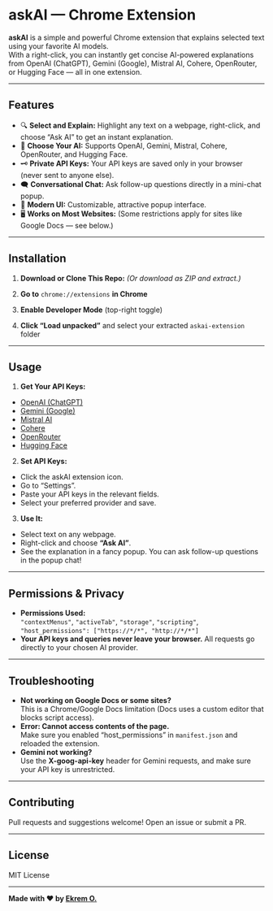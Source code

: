 # askAI — Chrome Extension

**askAI** is a simple and powerful Chrome extension that explains selected text using your favorite AI models.  
With a right-click, you can instantly get concise AI-powered explanations from OpenAI (ChatGPT), Gemini (Google), Mistral AI, Cohere, OpenRouter, or Hugging Face — all in one extension.

---

## Features

- 🔍 **Select and Explain:** Highlight any text on a webpage, right-click, and choose “Ask AI” to get an instant explanation.
- 🤖 **Choose Your AI:** Supports OpenAI, Gemini, Mistral, Cohere, OpenRouter, and Hugging Face.
- 🗝️ **Private API Keys:** Your API keys are saved only in your browser (never sent to anyone else).
- 🗨️ **Conversational Chat:** Ask follow-up questions directly in a mini-chat popup.
- 🎨 **Modern UI:** Customizable, attractive popup interface.
- 🖥️ **Works on Most Websites:** (Some restrictions apply for sites like Google Docs — see below.)

---

## Installation

1. **Download or Clone This Repo:**
*(Or download as ZIP and extract.)*

2. **Go to** `chrome://extensions` **in Chrome**

3. **Enable Developer Mode** (top-right toggle)

4. **Click “Load unpacked”** and select your extracted `askai-extension` folder

---

## Usage

1. **Get Your API Keys:**
- [OpenAI (ChatGPT)](https://platform.openai.com/api-keys)
- [Gemini (Google)](https://aistudio.google.com/u/1/apikey)
- [Mistral AI](https://console.mistral.ai/api-keys)
- [Cohere](https://dashboard.cohere.com/api-keys)
- [OpenRouter](https://openrouter.ai/settings/keys)
- [Hugging Face](https://huggingface.co/settings/tokens)

2. **Set API Keys:**
- Click the askAI extension icon.
- Go to “Settings”.
- Paste your API keys in the relevant fields.
- Select your preferred provider and save.

3. **Use It:**
- Select text on any webpage.
- Right-click and choose **“Ask AI”**.
- See the explanation in a fancy popup. You can ask follow-up questions in the popup chat!

---

## Permissions & Privacy

- **Permissions Used:**  
`"contextMenus"`, `"activeTab"`, `"storage"`, `"scripting"`, `"host_permissions": ["https://*/*", "http://*/*"]`
- **Your API keys and queries never leave your browser.** All requests go directly to your chosen AI provider.

---

## Troubleshooting

- **Not working on Google Docs or some sites?**  
This is a Chrome/Google Docs limitation (Docs uses a custom editor that blocks script access).
- **Error: Cannot access contents of the page.**  
Make sure you enabled “host_permissions” in `manifest.json` and reloaded the extension.
- **Gemini not working?**  
Use the **X-goog-api-key** header for Gemini requests, and make sure your API key is unrestricted.

---

## Contributing

Pull requests and suggestions welcome! Open an issue or submit a PR.

---

## License

MIT License

---

**Made with ❤️ by [Ekrem O.](https://www.linkedin.com/in/ekremozdemir19/)**
